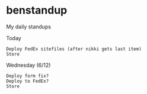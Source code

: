 # benstandup
My daily standups

Today
    
    Deploy FedEx sitefiles (after nikki gets last item)
    Store
    
 Wednesday (6/12)
 
    Deploy form fix?
    Deploy to FedEx?
    Store
 
 
